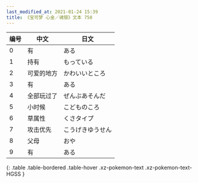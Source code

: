 ```yaml
---
last_modified_at: 2021-01-24 15:39
title: 《宝可梦 心金／魂银》文本 750
---
```

| 编号 | 中文 | 日文 |
| ---- | ---- | ---- |
| 0 | 有 | ある |
| 1 | 持有 | もっている |
| 2 | 可爱的地方 | かわいいところ |
| 3 | 有 | ある |
| 4 | 全部玩过了 | ぜんぶあそんだ |
| 5 | 小时候 | こどものころ |
| 6 | 草属性 | くさタイプ |
| 7 | 攻击优先 | こうげきゆうせん |
| 8 | 父母 | おや |
| 9 | 有 | ある |
{: .table .table-bordered .table-hover .xz-pokemon-text .xz-pokemon-text-HGSS }